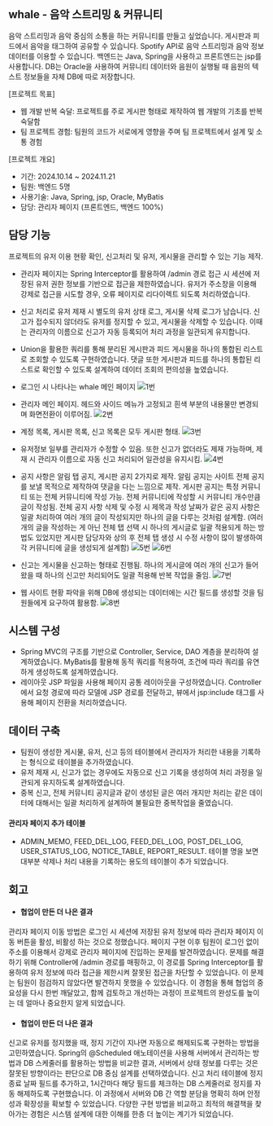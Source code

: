 ## whale - 음악 스트리밍 & 커뮤니티

음악 스트리밍과 음악 중심의 소통을 하는 커뮤니티를 만들고 싶었습니다. 게시판과 피드에서 음악을 태그하여 공유할 수 있습니다. Spotify API로 음악 스트리밍과 음악 정보 데이터를 이용할 수 있습니다. 백엔드는 Java, Spring을 사용하고 프론트엔드는 jsp를 사용합니다. DB는 Oracle을 사용하여 커뮤니티 데이터와 음원이 실행될 때 음원의 텍스트 정보들을 자체 DB에 따로 저장합니다.

[프로젝트 목표]
* 웹 개발 반복 숙달: 프로젝트를 주로 게시판 형태로 제작하여 웹 개발의 기초를 반복 숙달함 
* 팀 프로젝트 경험: 팀원의 코드가 서로에게 영향을 주며 팀 프로젝트에서 설계 및 소통 경험

[프로젝트 개요]
* 기간: 2024.10.14 ~ 2024.11.21
* 팀원: 백엔드 5명
* 사용기술: Java, Spring, jsp, Oracle, MyBatis
* 담당: 관리자 페이지 (프론트엔드, 백엔드 100%)

## 담당 기능
프로젝트의 유저 이용 현황 확인, 신고처리 및 유저, 게시물을 관리할 수 있는 기능 제작.

* 관리자 페이지는 Spring Interceptor를 활용하여 /admin 경로 접근 시 세션에 저장된 유저 권한 정보를 기반으로 접근을 제한하였습니다. 유저가 주소창을 이용해 강제로 접근을 시도할 경우, 오류 페이지로 리다이렉트 되도록 
처리하였습니다.
* 신고 처리로 유저 제재 시 별도의 유저 상태 로그, 게시물 삭제 로그가 남습니다. 신고가 접수되지 않더라도 유저를 정지할 수 있고, 게시물을 삭제할 수 있습니다. 이때는 관리자의 이름으로 신고가 자동 등록되어 처리 과정을 일관되게 유지합니다.
* Union을 활용한 쿼리를 통해 분리된 게시판과 피드 게시물을 하나의 통합된 리스트로 조회할 수 있도록 구현하였습니다. 댓글 또한 게시판과 피드를 하나의 통합된 리스트로 확인할 수 있도록 설계하여 데이터 조회의 편의성을 높였습니다.

* 로그인 시 나타나는 whale 메인 페이지
![1번](https://github.com/hankookin123/other-resources/blob/main/whale-admin-img/whale%EB%A9%94%EC%9D%B8.png)


* 관리자 메인 페이지. 헤드와 사이드 메뉴가 고정되고 흰색 부분의 내용물만 변경되며 화면전환이 이루어짐.
![2번](https://github.com/hankookin123/other-resources/blob/main/whale-admin-img/%EA%B4%80%EB%A6%AC%EC%9E%90%20%EB%A9%94%EC%9D%B8.png)


* 계정 목록, 게시판 목록, 신고 목록은 모두 게시판 형태.
![3번](https://github.com/hankookin123/other-resources/blob/main/whale-admin-img/%EA%B2%8C%EC%8B%9C%EA%B8%80%EB%AA%A9%EB%A1%9D.png)


* 유저정보 일부를 관리자가 수정할 수 있음. 또한 신고가 없더라도 제재 가능하며, 제재 시 관리자 이름으로 자동 신고 처리되어 일관성을 유지시킴.
![4번](https://github.com/hankookin123/other-resources/blob/main/whale-admin-img/%EC%9C%A0%EC%A0%80%EC%88%98%EC%A0%95.png)


* 공지 사항은 알림 탭 공지, 게시판 공지 2가지로 제작. 알림 공지는 사이트 전체 공지를 보낼 목적으로 제작하여 댓글을 다는 느낌으로 제작. 게시판 공지는 특정 커뮤니티 또는 전체 커뮤니티에 작성 가능. 전체 커뮤니티에 작성할 시 커뮤니티 개수만큼 글이 작성됨. 전체 공지 사항 삭제 및 수정 시 제목과 작성 날짜가 같은 공지 사항은 일괄 처리하여 여러 개의 글이 작성되지만 하나의 글을 다루는 것처럼 설계함. (여러 개의 글을 작성하는 게 아닌 전체 탭 선택 시 하나의 게시글로 일괄 적용되게 하는 방법도 있었지만 게시판 담당자와 상의 후 전체 탭 생성 시 수정 사항이 많이 발생하여 각 커뮤니티에 글을 생성되게 설계함)
![5번](https://github.com/hankookin123/other-resources/blob/main/whale-admin-img/%EA%B3%B5%EC%A7%80%EC%95%8C%EB%A6%BC.png)
![6번](https://github.com/hankookin123/other-resources/blob/main/whale-admin-img/%EA%B3%B5%EC%A7%80%EC%9E%91%EC%84%B1.png)


* 신고는 게시물을 신고하는 형태로 진행됨. 하나의 게시글에 여러 개의 신고가 들어왔을 때 하나의 신고만 처리되어도 일괄 적용해 반복 작업을 줄임.
![7번](https://github.com/hankookin123/other-resources/blob/main/whale-admin-img/%EC%8B%A0%EA%B3%A0%EC%83%81%EC%84%B8.png)


* 웹 사이트 현황 파악을 위해 DB에 생성되는 데이터에는 시간 필드를 생성할 것을 팀원들에게 요구하여 활용함.
![8번](https://github.com/hankookin123/other-resources/blob/main/whale-admin-img/%ED%86%B5%EA%B3%84.png)


## 시스템 구성

* Spring MVC의 구조를 기반으로 Controller, Service, DAO 계층을 분리하여 설계하였습니다. MyBatis를 활용해 동적 쿼리를 적용하여, 조건에 따라 쿼리를 유연하게 생성하도록 설계하였습니다.
* 레이아웃 JSP 파일을 사용해 페이지 공통 레이아웃을 구성하였습니다. Controller에서 요청 경로에 따라 모델에 JSP 경로를 전달하고, 뷰에서 jsp:include 태그를 사용해 페이지 전환을 처리하였습니다.


## 데이터 구축

* 팀원이 생성한 게시물, 유저, 신고 등의 테이블에서 관리자가 처리한 내용을 기록하는 형식으로 테이블을 추가하였습니다.
* 유저 제재 시, 신고가 없는 경우에도 자동으로 신고 기록을 생성하여 처리 과정을 일관되게 유지하도록 설계하였습니다.
* 중복 신고, 전체 커뮤니티 공지글과 같이 생성된 글은 여러 개지만 처리는 같은 데이터에 대해서는 일괄 처리하게 설계하여 불필요한 중복작업을 줄였습니다.

#### 관리자 페이지 추가 테이블
* ADMIN_MEMO, FEED_DEL_LOG, FEED_DEL_LOG, POST_DEL_LOG, USER_STATUS_LOG, NOTICE_TABLE, REPORT_RESULT. 테이블 명을 보면 대부분 삭제나 처리 내용을 기록하는 용도의 테이블이 추가 되었습니다.


## 회고

* #### 협업이 만든 더 나은 결과
 관리자 페이지 이동 방법은 로그인 시 세션에 저장된 유저 정보에 따라 관리자 페이지 이동 버튼을 활성, 비활성 하는 것으로 정했습니다. 페이지 구현 이후 팀원이 로그인 없이 주소를 이용해서 강제로 관리자 페이지에 진입하는 문제를 발견하였습니다. 문제를 해결하기 위해 Controller에 /admin 경로를 매핑하고, 이 경로를 Spring Interceptor를 활용하여 유저 정보에 따라 접근을 제한시켜 잘못된 접근을 차단할 수 있었습니다. 이 문제는 팀원이 점검하지 않았다면 발견하지 못했을 수 있었습니다. 이 경험을 통해 협업의 중요성을 다시 한번 깨달았고, 함께 검토하고 개선하는 과정이 프로젝트의 완성도를 높이는 데 얼마나 중요한지 알게 되었습니다.


* #### 협업이 만든 더 나은 결과
 신고로 유저를 정지했을 때, 정지 기간이 지나면 자동으로 해제되도록 구현하는 방법을 고민하였습니다. Spring의 @Scheduled 애노테이션을 사용해 서버에서 관리하는 방법과 DB 스케줄러를 활용하는 방법을 비교한 결과, 서버에서 상태 정보를 다루는 것은 잘못된 방향이라는 판단으로 DB 중심 설계를 선택하였습니다. 신고 처리 테이블에 정지 종료 날짜 필드를 추가하고, 1시간마다 해당 필드를 체크하는 DB 스케줄러로 정지를 자동 해제하도록 구현했습니다. 이 과정에서 서버와 DB 간 역할 분담을 명확히 하며 안정성과 확장성을 확보할 수 있었습니다. 다양한 구현 방법을 비교하고 최적의 해결책을 찾아가는 경험은 시스템 설계에 대한 이해를 한층 더 높이는 계기가 되었습니다.
